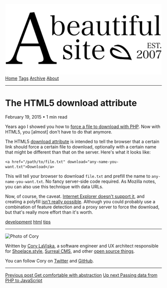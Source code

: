 <a href="../../index.html" class="header-link"><img src="../../images/logos/wordmark.svg" alt="A Beautiful Site" class="wordmark" /></a> <a href="../../index.html" class="nav-item">Home</a> <a href="../../tags/index.html" class="nav-item">Tags</a> <a href="../index.html" class="nav-item">Archive</a> <a href="../../about/index.html" class="nav-item">About</a>

------------------------------------------------------------------------

The HTML5 download attribute
============================

February 19, 2015 • 1 min read

Years ago I showed you how to [force a file to download with PHP](../index-4.html). Now with HTML5, you \[almost\] don't have to do that anymore.

The HTML5 [download attribute](https://developer.mozilla.org/en-US/docs/Web/HTML/Element/a#Attributes) is intended to tell the browser that a certain link should force a certain file to download, optionally with a certain name that might be different than that on the server. Here's what it looks like:

    <a href="/path/to/file.txt" download="any-name-you-want.txt">Download</a>

This will tell your browser to download `file.txt` and prefill the name to `any-name-you-want.txt`. No fancy server-side code required. As Mozilla notes, you can also use this technique with data URLs.

Now, of course, the caveat. [Internet Explorer doesn't support it](http://caniuse.com/#feat=download), and creating a polyfill [isn't really possible](http://stackoverflow.com/questions/18652750/any-fallback-client-side-solutions-for-the-html5-download-attribute). Although you could probably use a combination of feature detection and a proxy server to force the download, but that's really more effort than it's worth.

<a href="../../tags/development/index.html" class="post-tag">development</a> <a href="../../tags/html/index.html" class="post-tag">html</a> <a href="../../tags/tips/index.html" class="post-tag">tips</a>

------------------------------------------------------------------------

<img src="http://0.gravatar.com/avatar/bf1b3b95fd5b096a3592247c29667b33?s=512" alt="Photo of Cory" class="avatar avatar-small" />

Written by [Cory LaViska](../../index-4.html), a software engineer and UX architect responsible for [Shoelace.style](https://shoelace.style/), [Surreal CMS](https://www.surrealcms.com/), and other [open source things](https://github.com/claviska).

You can follow Cory on [Twitter](https://twitter.com/claviska) and [GitHub](https://github.com/claviska).

------------------------------------------------------------------------

<a href="../get-comfortable-with-abstraction/index.html" class="post-nav-previous"><span class="small">Previous post</span> Get comfortable with abstraction</a> <a href="../passing-data-from-php-to-javascript/index.html" class="post-nav-next"><span class="small">Up next</span> Passing data from PHP to JavaScript</a>
